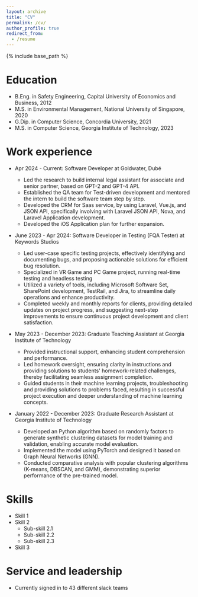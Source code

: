 ```yaml
---
layout: archive
title: "CV"
permalink: /cv/
author_profile: true
redirect_from:
  - /resume
---
```


{% include base_path %}

Education
======
* B.Eng. in Safety Engineering, Capital University of Economics and Business, 2012
* M.S. in Environmental Management, National University of Singapore, 2020
* G.Dip. in Computer Science, Concordia University, 2021
* M.S. in Computer Science, Georgia Institute of Technology, 2023

Work experience
======
* Apr 2024 - Current: Software Developer at Goldwater, Dubé
  * Led the research to build internal legal assistant for associate and senior partner, based on GPT-2 and GPT-4 API.
  * Established the QA team for Test-driven development and mentored the intern to build the software team step by step.
  * Developed the CRM for Saas service, by using Laravel, Vue.js, and JSON API, specifically involving with Laravel JSON API, Nova, and Laravel Application development.
  * Developed the iOS Application plan for further expansion. 

* June 2023 - Apr 2024: Software Developer in Testing (FQA Tester) at Keywords Studios
  * Led user-case specific testing projects, effectively identifying and documenting bugs, and proposing actionable solutions for efficient bug resolution.
  * Specialized in VR Game and PC Game project, running real-time testing and headless testing 
  * Utilized a variety of tools, including Microsoft Software Set, SharePoint development, TestRail, and Jira, to streamline daily operations and enhance productivity.
  * Completed weekly and monthly reports for clients, providing detailed updates on project progress, and suggesting next-step improvements to ensure continuous project development and client satisfaction.

* May 2023 - December 2023: Graduate Teaching Assistant at Georgia Institute of Technology
  * Provided instructional support, enhancing student comprehension and performance.
  * Led homework oversight, ensuring clarity in instructions and providing solutions to students' homework-related challenges, thereby facilitating seamless assignment completion.
  * Guided students in their machine learning projects, troubleshooting and providing solutions to problems faced, resulting in successful project execution and deeper understanding of machine learning concepts.

* January 2022 - December 2023: Graduate Research Assistant  at Georgia Institute of Technology
  * Developed an Python algorithm based on randomly factors to generate synthetic clustering datasets for model training and validation, enabling accurate model evaluation.
  * Implemented the model using PyTorch and designed it based on Graph Neural Networks (GNN).
  * Conducted comparative analysis with popular clustering algorithms (K-means, DBSCAN, and GMM), demonstrating superior performance of the pre-trained model.
  
Skills
======
* Skill 1
* Skill 2
  * Sub-skill 2.1
  * Sub-skill 2.2
  * Sub-skill 2.3
* Skill 3

<!-- Publications
======
  <ul>{% for post in site.publications %}
    {% include archive-single-cv.html %}
  {% endfor %}</ul> -->
  
<!-- Talks
======
  <ul>{% for post in site.talks %}
    {% include archive-single-talk-cv.html %}
  {% endfor %}</ul> -->
  
<!-- Teaching
======
  <ul>{% for post in site.teaching %}
    {% include archive-single-cv.html %}
  {% endfor %}</ul> -->
  
Service and leadership
======
* Currently signed in to 43 different slack teams
